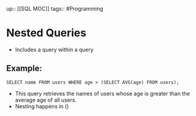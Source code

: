 up:: [[SQL MOC]]
tags:: #Programming  
# Nested Queries
- Includes a query within a query
## Example:
```
SELECT name FROM users WHERE age > (SELECT AVG(age) FROM users);
```
- This query retrieves the names of users whose age is greater than the average age of all users.
- Nesting happens in ()